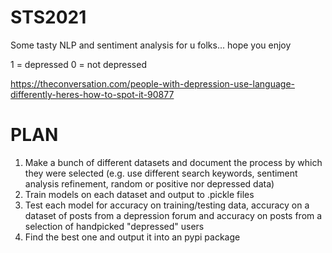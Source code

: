 # STS2021
Some tasty NLP and sentiment analysis for u folks... hope you enjoy

1 = depressed
0 = not depressed

https://theconversation.com/people-with-depression-use-language-differently-heres-how-to-spot-it-90877

# PLAN

1. Make a bunch of different datasets and document the process by which they were selected (e.g. use different search keywords, sentiment analysis refinement, random or positive nor depressed data)
2. Train models on each dataset and output to .pickle files
3. Test each model for accuracy on training/testing data, accuracy on a dataset of posts from a depression forum and accuracy on posts from a selection of handpicked "depressed" users
4. Find the best one and output it into an pypi package


